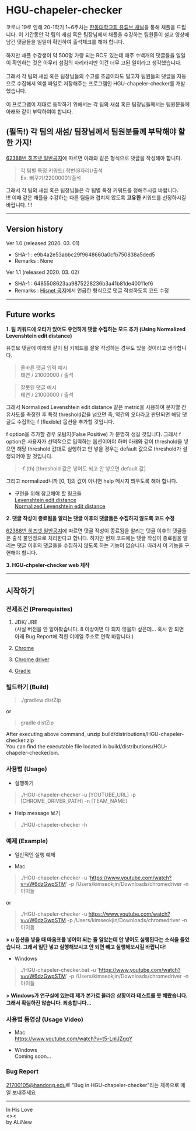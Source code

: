 # **HGU-chapeler-checker**

코로나 19로 인해 20-1학기 1~6주차는 [한동대학교회 유튜브 채널](https://www.youtube.com/channel/UCWgLEuiHGxyQ6sqL0EE-P0g)을 통해 채플을 드립니다. 이 기간동안 각 팀의 새섬 혹은 팀장님께서 채플을 수강하는 팀원들이 설교 영상에 남긴 댓글들을 일일이 확인하여 출석체크를 해야 합니다.</br></br>하지만 채플 수강생이 약 500명 가량 되는 RC도 있는데 매주 수백개의 댓글들을 일일이 확인하는 것은 아무리 섬김의 자리라지만 이건 너무 고된 일이라고 생각했습니다.</br></br>그래서 각 팀의 새섬 혹은 팀장님들의 수고를 조금이라도 덜고자 팀원들의 댓글을 자동으로 수집해서 엑셀 파일로 저장해주는 프로그램인 HGU-chapeler-checker를 개발했습니다. </br></br>이 프로그램이 제대로 동작하기 위해서는 각 팀의 새섬 혹은 팀장님들께서는 팀원분들께 아래와 같이 부탁하여야 합니다.

## **(필독!) 각 팀의 새섬/ 팀장님께서 팀원분들께 부탁해야 할 한 가지!**

[62388번 히즈넷 일반공지](https://hisnet.handong.edu/myboard/read.php?id=121303&Page=1&Board=NB0001&FindIt=subject&FindText=%C3%A4%C7%C3)에 따르면 아래와 같은 형식으로 댓글을 작성해야 합니다.
> 각 팀별 특정 키워드/ 학번(8자리)/출석</br>
> Ex. 뻐꾸기/22000001/출석

그래서 각 팀의 새섬 혹은 팀장님들은 각 팀별 특정 키워드를 정해주시길 바랍니다.</br>
!!! 이때 같은 채플을 수강하는 다른 팀들과 겹치지 않도록 **고유한** 키워드를 선정하시길 바랍니다. !!!

***

##  Version history
Ver 1.0 (released 2020. 03. 01)
- SHA-1 :  e9b4a2e53abbc29f9648660a0cfb750838a5ded5
- Remarks : None

Ver 1.1 (released 2020. 03. 02)
  - SHA-1 : 6485508623aa9875228236b3a41b81de40011ef6
  - Remarks : [Hisnet 공지](https://hisnet.handong.edu/myboard/read.php?id=121303&Page=1&Board=NB0001&FindIt=subject&FindText=%C3%A4%C7%C3)에서 언급한 형식으로 댓글 작성하도록 코드 수정

***

## Future works
**1. 팀 키워드에 오타가 있어도 유연하게 댓글 수집하는 모드 추가 (Using Normalized Levenshtein edit distance)**

유튜브 댓글에 아래와 같이 팀 키워드를 잘못 작성하는 경우도 있을 것이라고 생각합니다.

> 올바른 댓글 입력 예시 </br>
> 태연 / 21000000 / 출석

> 잘못된 댓글 예시 </br>
> 테연 / 21000000 / 출석

그래서 Normalized Levenshtein edit distance 같은 metric을 사용하여 문자열 간 유사도를 측정한 후 특정 threshold값을 넘으면 즉, 약간의 오타라고 판단되면 해당 댓글도 수집하는 f (flexible) 옵션을 추가할 것입니다. </br>

f option을 추가할 경우 오탐지(False Positive) 가 분명히 생길 것입니다. 그래서 f option은 사용자가 선택적으로 입력하는 옵션이어야 하며 아래와 같이 threshold을 넣으면 해당 threshold 값대로 실행하고 안 넣을 경우는 default 값으로 threshold가 설정되어야 할 것입니다.

> -f (th) [threshold 값은 넣어도 되고 안 넣으면 default 값]

그리고 normalized니까 [0, 1]의 값이 아니면 help 메시지 띄우도록 해야 합니다.

- 구현을 위해 참고해야 할 링크들</br>
[Levenshtein edit distance](http://rosettacode.org/wiki/Levenshtein_distance#Java)</br>
[Normalized Levenshtein edit distance](https://github.com/tdebatty/java-string-similarity)

**2. 댓글 작성이 종료됨을 알리는 댓글 이후의 댓글들은 수집하지 않도록 코드 수정**

[62388번 히즈넷 일반공지](https://hisnet.handong.edu/myboard/read.php?id=121303&Page=1&Board=NB0001&FindIt=subject&FindText=%C3%A4%C7%C3)에 따르면 댓글 작성이 종료됨을 알리는 댓글 이후의 댓글들은 출석 불인정으로 처리한다고 합니다. 하지만 현재 코드에는 댓글 작성이 종료됨을 알리는 댓글 이후의 댓글들을 수집하지 않도록 하는 기능이 없습니다. 따라서 이 기능을 구현해야 합니다.


**3. HGU-chpeler-checker web 제작**

***

## 시작하기

### 전제조건 (Prerequisites)
1. JDK/ JRE </br>(사실 버전을 안 알아봤습니다. 8 이상이면 다 되지 않을까 싶은데... 혹시 안 되면 아래 Bug Report에 적힌 이메일 주소로 연락 바랍니다.)

2. [Chrome](https://www.google.com/intl/ko/chrome/)

3. [Chrome driver](https://sites.google.com/a/chromium.org/chromedriver/)

4. [Gradle](https://gradle.org/install/)

### 빌드하기 (Build)

>./gradlew distZip

or

>gradle distZip

After executing above command, unzip build/distributions/HGU-chapeler-checker.zip</br>
You can find the executable file located in build/distributions/HGU-chapeler-checker/bin.

### 사용법 (Usage)

* 실행하기

> ./HGU-chapeler-checker -u [YOUTUBE_URL] -p [CHROME_DRIVER_PATH] -n [TEAM_NAME]

* Help message 보기

> ./HGU-chapeler-checker -h

### 예제 (Example)

* 일반적인 실행 예제

+ Mac

> ./HGU-chapeler-checker -u 'https://www.youtube.com/watch?v=vW6dzGwpSTM' -p /Users/kimseokjin/Downloads/chromedriver -n 아이들

or

> ./HGU-chapeler-checker -u https://www.youtube.com/watch?v=vW6dzGwpSTM -p /Users/kimseokjin/Downloads/chromedriver -n 아이들

**> u 옵션을 넣을 때 따옴표를 넣어야 되는 줄 알았는데 안 넣어도 실행된다는 소식을 들었습니다. 그래서 일단 넣고 실행해보시고 안 되면 뺴고 실행해보시길 바랍니다!**

+ Windows

> ./HGU-chapeler-checker.bat -u 'https://www.youtube.com/watch?v=vW6dzGwpSTM' -p /Users/kimseokjin/Downloads/chromedriver -n 아이들

**> Windows가 연구실에 있는데 제가 본가로 올라온 상황이라 테스트를 못 해봤습니다. 그래서 확실하진 않습니다. 죄송합니다...**

### 사용법 동영상 (Usage Video)
* Mac
</br> https://www.youtube.com/watch?v=t5-LnlJZgqY

* Windows
</br> Coming soon...

### Bug Report
<21700105@handong.edu>로 "Bug in HGU-chapeler-checker"라는 제목으로 메일 보내주세요

***
In His Love</br>
<><</br>
by ALiNew
